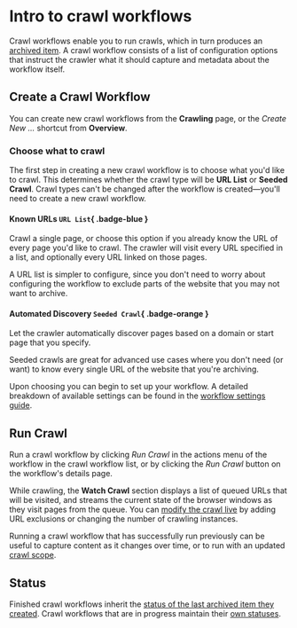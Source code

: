 # Intro to crawl workflows

Crawl workflows enable you to run crawls, which in turn produces an [archived item](./archived-items.md). A crawl workflow consists of a list of configuration options that instruct the crawler what it should capture and metadata about the workflow itself.

## Create a Crawl Workflow

You can create new crawl workflows from the **Crawling** page, or the  _Create New ..._ shortcut from **Overview**.

### Choose what to crawl

The first step in creating a new crawl workflow is to choose what you'd like to crawl. This determines whether the crawl type will be **URL List** or **Seeded Crawl**. Crawl types can't be changed after the workflow is created—you'll need to create a new crawl workflow.

#### Known URLs `URL List`{ .badge-blue }

Crawl a single page, or choose this option if you already know the URL of every page you'd like to crawl. The crawler will visit every URL specified in a list, and optionally every URL linked on those pages.

A URL list is simpler to configure, since you don't need to worry about configuring the workflow to exclude parts of the website that you may not want to archive.

#### Automated Discovery `Seeded Crawl`{ .badge-orange }

Let the crawler automatically discover pages based on a domain or start page that you specify.

Seeded crawls are great for advanced use cases where you don't need (or want) to know every single URL of the website that you're archiving.

Upon choosing you can begin to set up your workflow. A detailed breakdown of available settings can be found in the [workflow settings guide](workflow-setup.md).

## Run Crawl

Run a crawl workflow by clicking _Run Crawl_ in the actions menu of the workflow in the crawl workflow list, or by clicking the _Run Crawl_ button on the workflow's details page.

While crawling, the **Watch Crawl** section displays a list of queued URLs that will be visited, and streams the current state of the browser windows as they visit pages from the queue. You can [modify the crawl live](./running-crawl.md) by adding URL exclusions or changing the number of crawling instances.

Running a crawl workflow that has successfully run previously can be useful to capture content as it changes over time, or to run with an updated [crawl scope](workflow-setup.md#scope).

## Status

Finished crawl workflows inherit the [status of the last archived item they created](archived-items.md#status). Crawl workflows that are in progress maintain their [own statuses](./running-crawl.md#in-progress-status).